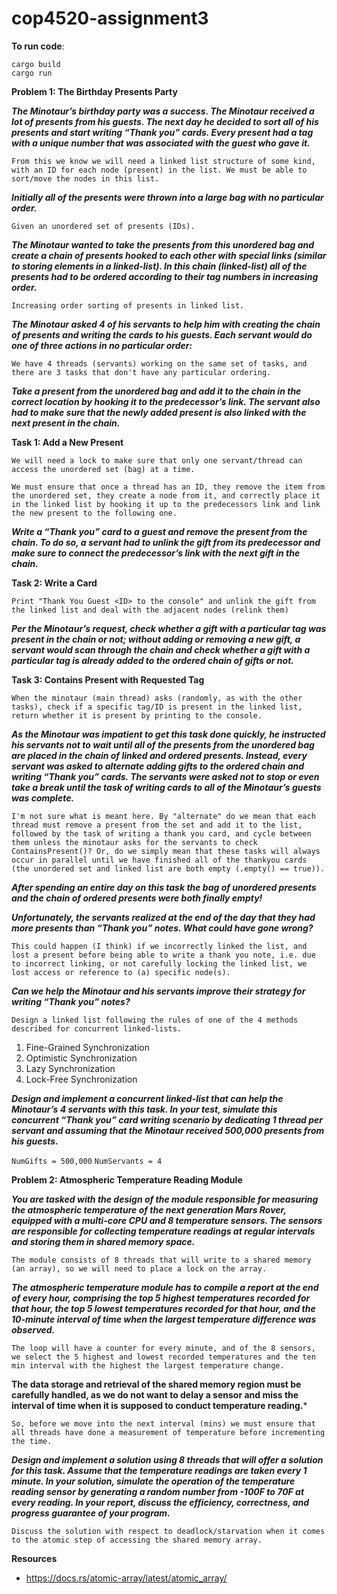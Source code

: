 # cop4520-assignment3

**To run code**: 
```
cargo build
cargo run
```

**Problem 1: The Birthday Presents Party**

***The Minotaur’s birthday party was a success. The Minotaur received a lot of presents from his guests. The next day he decided to sort all of his presents and start writing “Thank you” cards. Every present had a tag with a unique number that was associated with the guest who gave it.***

`From this we know we will need a linked list structure of some kind, with an ID for each node (present) in the list. We must be able to sort/move the nodes in this list.`

***Initially all of the presents were thrown into a large bag with no particular order.***

```Given an unordered set of presents (IDs).```

***The Minotaur wanted to take the presents from this unordered bag and create a chain of presents hooked to each other with special links (similar to storing elements in a linked-list). In this chain (linked-list) all of the presents had to be ordered according to their tag numbers in increasing order.***

```Increasing order sorting of presents in linked list.```

***The Minotaur asked 4 of his servants to help him with creating the chain of presents and writing the cards to his guests. Each servant would do one of three actions in no particular order:***

```We have 4 threads (servants) working on the same set of tasks, and there are 3 tasks that don't have any particular ordering.```

***Take a present from the unordered bag and add it to the chain in the correct location by hooking it to the predecessor’s link. The servant also had to make sure that the newly added present is also linked with the next present in the chain.***

**Task 1: Add a New Present**

```We will need a lock to make sure that only one servant/thread can access the unordered set (bag) at a time.```

```We must ensure that once a thread has an ID, they remove the item from the unordered set, they create a node from it, and correctly place it in the linked list by hooking it up to the predecessors link and link the new present to the following one.```

***Write a “Thank you” card to a guest and remove the present from the chain. To do so, a servant had to unlink the gift from its predecessor and make sure to connect the predecessor’s link with the next gift in the chain.***

**Task 2: Write a Card**

```Print "Thank You Guest <ID> to the console" and unlink the gift from the linked list and deal with the adjacent nodes (relink them)```

***Per the Minotaur’s request, check whether a gift with a particular tag was present in the chain or not; without adding or removing a new gift, a servant would scan through the chain and check whether a gift with a particular tag is already added to the ordered chain of gifts or not.***

**Task 3: Contains Present with Requested Tag**

```When the minotaur (main thread) asks (randomly, as with the other tasks), check if a specific tag/ID is present in the linked list, return whether it is present by printing to the console.```

***As the Minotaur was impatient to get this task done quickly, he instructed his servants not to wait until all of the presents from the unordered bag are placed in the chain of linked and ordered presents. Instead, every servant was asked to alternate adding gifts to the ordered chain and writing “Thank you” cards. The servants were asked not to stop or even take a break until the task of writing cards to all of the Minotaur’s guests was complete.***

```I'm not sure what is meant here. By "alternate" do we mean that each thread must remove a present from the set and add it to the list, followed by the task of writing a thank you card, and cycle between them unless the minotaur asks for the servants to check ContainsPresent()? Or, do we simply mean that these tasks will always occur in parallel until we have finished all of the thankyou cards (the unordered set and linked list are both empty (.empty() == true)).```

***After spending an entire day on this task the bag of unordered presents and the chain of ordered presents were both finally empty!***

***Unfortunately, the servants realized at the end of the day that they had more presents than “Thank you” notes. What could have gone wrong?***

```This could happen (I think) if we incorrectly linked the list, and lost a present before being able to write a thank you note, i.e. due to incorrect linking, or not carefully locking the linked list, we lost access or reference to (a) specific node(s).```

***Can we help the Minotaur and his servants improve their strategy for writing “Thank you” notes?***

```Design a linked list following the rules of one of the 4 methods described for concurrent linked-lists.```

1. Fine-Grained Synchronization
2. Optimistic Synchronization
3. Lazy Synchronization
4. Lock-Free Synchronization

***Design and implement a concurrent linked-list that can help the Minotaur’s 4 servants with this task. In your test, simulate this concurrent “Thank you” card writing scenario by dedicating 1 thread per servant and assuming that the Minotaur received 500,000 presents from his guests.***

```NumGifts = 500,000```
```NumServants = 4```

**Problem 2: Atmospheric Temperature Reading Module**

***You are tasked with the design of the module responsible for measuring the atmospheric temperature of the next generation Mars Rover, equipped with a multi-core CPU and 8 temperature sensors. The sensors are responsible for collecting temperature readings at regular intervals and storing them in shared memory space.***

```The module consists of 8 threads that will write to a shared memory (an array), so we will need to place a lock on the array.```

***The atmospheric temperature module has to compile a report at the end of every hour, comprising the top 5 highest temperatures recorded for that hour, the top 5 lowest temperatures recorded for that hour, and the 10-minute interval of time when the largest temperature difference was observed.***

```The loop will have a counter for every minute, and of the 8 sensors, we select the 5 highest and lowest recorded temperatures and the ten min interval with the highest the largest temperature change.```
 
**The data storage and retrieval of the shared memory region must be carefully handled, as we do not want to delay a sensor and miss the interval of time when it is supposed to conduct temperature reading.***

```So, before we move into the next interval (mins) we must ensure that all threads have done a measurement of temperature before incrementing the time.```


***Design and implement a solution using 8 threads that will offer a solution for this task. Assume that the temperature readings are taken every 1 minute. In your solution, simulate the operation of the temperature reading sensor by generating a random number from -100F to 70F at every reading. In your report, discuss the efficiency, correctness, and progress guarantee of your program.***

```Discuss the solution with respect to deadlock/starvation when it comes to the atomic step of accessing the shared memory array.```

**Resources**

- https://docs.rs/atomic-array/latest/atomic_array/
